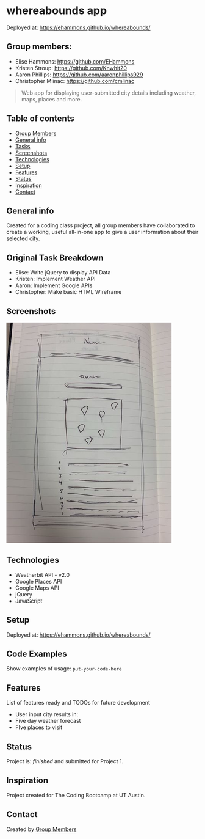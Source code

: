 # whereabounds app
Deployed at: https://ehammons.github.io/whereabounds/

## Group members:
* Elise Hammons: https://github.com/EHammons
* Kristen Stroup: https://github.com/Knwhit20
* Aaron Phillips: https://github.com/aaronphillips929
* Christopher Mlinac: https://github.com/cmlinac
> Web app for displaying user-submitted city details including weather, maps, places and more.

## Table of contents
* [Group Members](#group-members)
* [General info](#general-info)
* [Tasks](#original-task-breakdown)
* [Screenshots](#screenshots)
* [Technologies](#technologies)
* [Setup](#setup)
* [Features](#features)
* [Status](#status)
* [Inspiration](#inspiration)
* [Contact](#contact)

## General info
Created for a coding class project, all group members have collaborated to create a working, useful all-in-one app to give a user information about their selected city.

## Original Task Breakdown
* Elise: Write jQuery to display API Data
* Kristen: Implement Weather API
* Aaron: Implement Google APIs
* Christopher: Make basic HTML Wireframe

## Screenshots
![Screenshot](./assets/images/Project_One.jpg)

## Technologies
* Weatherbit API - v2.0
* Google Places API
* Google Maps API
* jQuery
* JavaScript

## Setup
Deployed at: https://ehammons.github.io/whereabounds/

## Code Examples
Show examples of usage:
`put-your-code-here`

## Features
List of features ready and TODOs for future development
* User input city results in:
* Five day weather forecast
* FIve places to visit

## Status
Project is: _finished_ and submitted for Project 1.

## Inspiration
Project created for The Coding Bootcamp at UT Austin.

## Contact
Created by [Group Members](#group-members)
